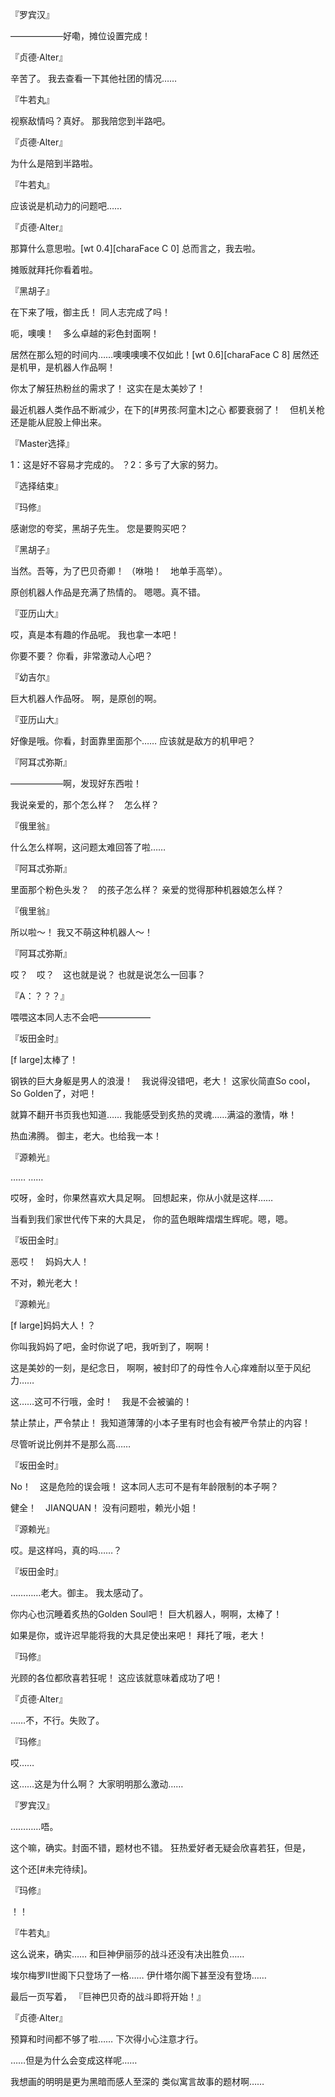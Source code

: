 『罗宾汉』

——————好嘞，摊位设置完成！

『贞德·Alter』

辛苦了。
我去查看一下其他社团的情况……

『牛若丸』

视察敌情吗？真好。
那我陪您到半路吧。

『贞德·Alter』

为什么是陪到半路啦。

『牛若丸』

应该说是机动力的问题吧……

『贞德·Alter』

那算什么意思啦。[wt 0.4][charaFace C 0]
总而言之，我去啦。

摊贩就拜托你看着啦。

『黑胡子』

在下来了哦，御主氏！
同人志完成了吗！

呃，噢噢！　多么卓越的彩色封面啊！

居然在那么短的时间内……噢噢噢噢不仅如此！[wt 0.6][charaFace C 8]
居然还是机甲，是机器人作品啊！

你太了解狂热粉丝的需求了！
这实在是太美妙了！

最近机器人类作品不断减少，在下的[#男孩:阿童木]之心
都要衰弱了！　但机关枪还是能从屁股上伸出来。

『Master选择』

1：这是好不容易才完成的。
？2：多亏了大家的努力。

『选择结束』

『玛修』

感谢您的夸奖，黑胡子先生。
您是要购买吧？

『黑胡子』

当然。吾等，为了巴贝奇卿！
（咻啪！　地单手高举）。

原创机器人作品是充满了热情的。
嗯嗯。真不错。

『亚历山大』

哎，真是本有趣的作品呢。
我也拿一本吧！

你要不要？
你看，非常激动人心吧？

『幼吉尔』

巨大机器人作品呀。
啊，是原创的啊。

『亚历山大』

好像是哦。你看，封面靠里面那个……
应该就是敌方的机甲吧？

『阿耳忒弥斯』

——————啊，发现好东西啦！

我说亲爱的，那个怎么样？　怎么样？

『俄里翁』

什么怎么样啊，这问题太难回答了啦……

『阿耳忒弥斯』

里面那个粉色头发？　的孩子怎么样？
亲爱的觉得那种机器娘怎么样？

『俄里翁』

所以啦～！
我又不萌这种机器人～！

『阿耳忒弥斯』

哎？　哎？　这也就是说？
也就是说怎么一回事？

『A：？？？』

喂喂这本同人志不会吧——————

『坂田金时』

[f large]太棒了！

钢铁的巨大身躯是男人的浪漫！　我说得没错吧，老大！
这家伙简直So cool，So Golden了，对吧！

就算不翻开书页我也知道……
我能感受到炙热的灵魂……满溢的激情，咻！

热血沸腾。
御主，老大。也给我一本！

『源赖光』

……
……

哎呀，金时，你果然喜欢大具足啊。
回想起来，你从小就是这样……

当看到我们家世代传下来的大具足，
你的蓝色眼眸熠熠生辉呢。嗯，嗯。

『坂田金时』

恶哎！　妈妈大人！

不对，赖光老大！

『源赖光』

[f large]妈妈大人！？

你叫我妈妈了吧，金时你说了吧，我听到了，啊啊！

这是美妙的一刻，是纪念日，
啊啊，被封印了的母性令人心痒难耐以至于风纪力……

这……这可不行哦，金时！　我是不会被骗的！

禁止禁止，严令禁止！
我知道薄薄的小本子里有时也会有被严令禁止的内容！

尽管听说比例并不是那么高……

『坂田金时』

No！　这是危险的误会哦！
这本同人志可不是有年龄限制的本子啊？

健全！　JIANQUAN！
没有问题啦，赖光小姐！

『源赖光』

哎。是这样吗，真的吗……？

『坂田金时』

…………老大。御主。
我太感动了。

你内心也沉睡着炙热的Golden Soul吧！
巨大机器人，啊啊，太棒了！

如果是你，或许迟早能将我的大具足使出来吧！
拜托了哦，老大！

『玛修』

光顾的各位都欣喜若狂呢！
这应该就意味着成功了吧！

『贞德·Alter』

……不，不行。失败了。

『玛修』

哎……

这……这是为什么啊？
大家明明那么激动……

『罗宾汉』

…………唔。

这个嘛，确实。封面不错，题材也不错。
狂热爱好者无疑会欣喜若狂，但是，

这个还[#未完待续]。

『玛修』

！！

『牛若丸』

这么说来，确实……
和巨神伊丽莎的战斗还没有决出胜负……

埃尔梅罗Ⅱ世阁下只登场了一格……
伊什塔尔阁下甚至没有登场……

最后一页写着，
『巨神巴贝奇的战斗即将开始！』

『贞德·Alter』

预算和时间都不够了啦……
下次得小心注意才行。

……但是为什么会变成这样呢……

我想画的明明是更为黑暗而感人至深的
类似寓言故事的题材啊……

